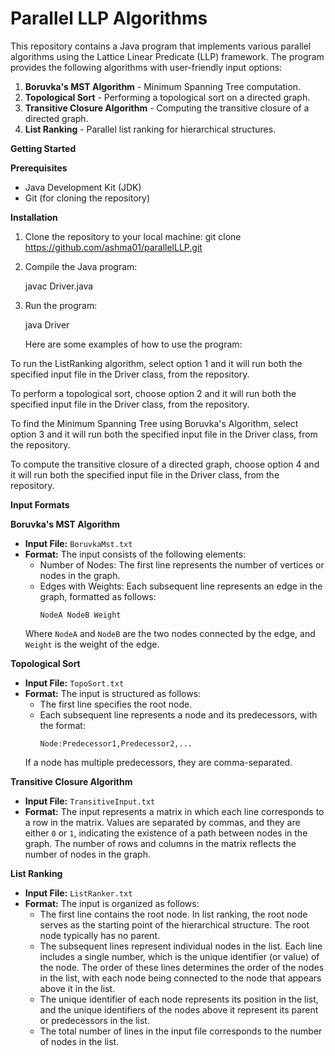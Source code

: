 # Parallel LLP Algorithms

This repository contains a Java program that implements various parallel algorithms using the Lattice Linear Predicate (LLP) framework. The program provides the following algorithms with user-friendly input options:

1. **Boruvka's MST Algorithm** - Minimum Spanning Tree computation.
2. **Topological Sort** - Performing a topological sort on a directed graph.
3. **Transitive Closure Algorithm** - Computing the transitive closure of a directed graph.
4. **List Ranking** - Parallel list ranking for hierarchical structures.

**Getting Started**

**Prerequisites**

- Java Development Kit (JDK)
- Git (for cloning the repository)

**Installation**

1. Clone the repository to your local machine:
   git clone https://github.com/ashma01/parallelLLP.git

2. Compile the Java program:

   javac Driver.java

3. Run the program:

   java Driver
   
   Here are some examples of how to use the program:

To run the ListRanking algorithm, select option 1 and it will run both the specified input file in the Driver class, from the repository.

To perform a topological sort, choose option 2 and it will run both the specified input file in the Driver class, from the repository.

To find the Minimum Spanning Tree using Boruvka's Algorithm, select option 3 and it will run both the specified input file in the Driver class, from the repository.

To compute the transitive closure of a directed graph, choose option 4 and it will run both the specified input file in the Driver class, from the repository.


**Input Formats**

**Boruvka's MST Algorithm**

- **Input File:** `BoruvkaMst.txt`
- **Format:** The input consists of the following elements:
    - Number of Nodes: The first line represents the number of vertices or nodes in the graph.
    - Edges with Weights: Each subsequent line represents an edge in the graph, formatted as follows:
        ```
        NodeA NodeB Weight
        ```
    Where `NodeA` and `NodeB` are the two nodes connected by the edge, and `Weight` is the weight of the edge.

**Topological Sort**

- **Input File:** `TopoSort.txt`
- **Format:** The input is structured as follows:
    - The first line specifies the root node.
    - Each subsequent line represents a node and its predecessors, with the format:
        ```
        Node:Predecessor1,Predecessor2,...
        ```
    If a node has multiple predecessors, they are comma-separated.

**Transitive Closure Algorithm**

- **Input File:** `TransitiveInput.txt`
- **Format:** The input represents a matrix in which each line corresponds to a row in the matrix. Values are separated by commas, and they are either `0` or `1`, indicating the existence of a path between nodes in the graph. The number of rows and columns in the matrix reflects the number of nodes in the graph.

**List Ranking**

- **Input File:** `ListRanker.txt`
- **Format:** The input is organized as follows:
    - The first line contains the root node. In list ranking, the root node serves as the starting point of the hierarchical structure. The root node typically has no parent.
    - The subsequent lines represent individual nodes in the list. Each line includes a single number, which is the unique identifier (or value) of the node. The order of these lines determines the order of the nodes in the list, with each node being connected to the node that appears above it in the list.
    - The unique identifier of each node represents its position in the list, and the unique identifiers of the nodes above it represent its parent or predecessors in the list.
    - The total number of lines in the input file corresponds to the number of nodes in the list.
